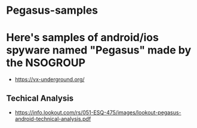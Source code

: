 # Pegasus-samples
# Here's samples of android/ios spyware named "Pegasus" made by the NSOGROUP
-  https://vx-underground.org/ 

## Techical Analysis 
- https://info.lookout.com/rs/051-ESQ-475/images/lookout-pegasus-android-technical-analysis.pdf

